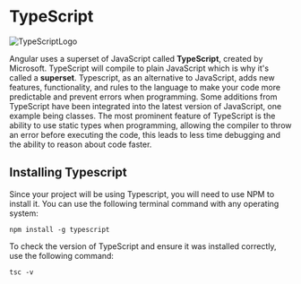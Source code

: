 # TypeScript

![TypeScriptLogo](https://upload.wikimedia.org/wikipedia/commons/thumb/4/4c/Typescript_logo_2020.svg/200px-Typescript_logo_2020.svg.png "Microsoft, CC BY 4.0 <https://creativecommons.org/licenses/by/4.0>, via Wikimedia Commons")

Angular uses a superset of JavaScript called **TypeScript**, created by Microsoft. TypeScript will compile to plain JavaScript which is why it's called a **superset**. Typescript, as an alternative to JavaScript, adds new features, functionality, and rules to the language to make your code more predictable and prevent errors when programming. Some additions from TypeScript have been integrated into the latest version of JavaScript, one example being classes. The most prominent feature of TypeScript is the ability to use static types when programming, allowing the compiler to throw an error before executing the code, this leads to less time debugging and the ability to reason about code faster.

## Installing Typescript

Since your project will be using Typescript, you will need to use NPM to install it. You can use the following terminal command with any operating system:

```shell
npm install -g typescript
```

To check the version of TypeScript and ensure it was installed correctly, use the following command:

```shell
tsc -v
```
